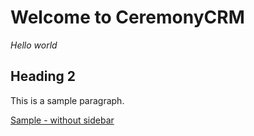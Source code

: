 # Welcome to CeremonyCRM

*Hello world*

## Heading 2

This is a sample paragraph.

[Sample - without sidebar](subfolder/sample-without-sidebar)